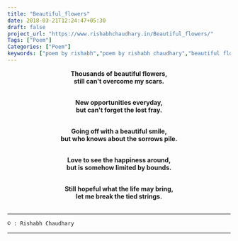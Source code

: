 ```yaml
---
title: "Beautiful_flowers"
date: 2018-03-21T12:24:47+05:30
draft: false
project_url: "https://www.rishabhchaudhary.in/Beautiful_flowers/"
Tags: ["Poem"]
Categories: ["Poem"]
keywords: ["poem by rishabh","poem by rishabh chaudhary","beautiful flowers"]
---
```



<center><b>
Thousands of beautiful flowers,<br>
still can't overcome my scars.<br><br>

New opportunities everyday,<br>
but can't forget the lost fray.<br><br>

Going off with a beautiful smile,<br>
but who knows about the sorrows pile.<br><br>

Love to see the happiness around,<br>
but is somehow limited by bounds.<br><br>

Still hopeful what the life may bring,<br>
let me break the tied strings.<br><br>
</b></center>

___________________________________________
```
© : Rishabh Chaudhary
```

___________________________________________
